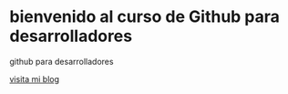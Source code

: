# bienvenido al curso de Github para desarrolladores

github para desarrolladores

[visita mi blog](http://wwww.google.com.do)
